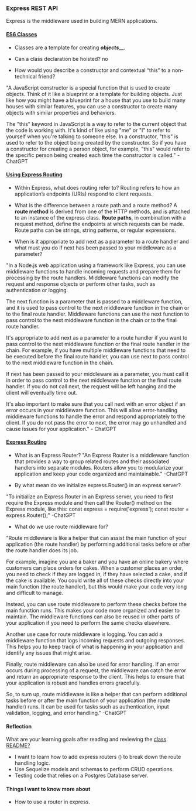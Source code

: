 ### Express REST API

Express is the middleware used in building MERN applications.


#### [ES6 Classes](https://developer.mozilla.org/en-US/docs/Web/JavaScript/Reference/Classes)

* Classes are a template for creating _**objects**___.

* Can a class declaration be hoisted?
no

* How would you describe a constructor and contextual “this” to a non-technical friend?

"A JavaScript constructor is a special function that is used to create objects. Think of it like a blueprint or a template for building objects. Just like how you might have a blueprint for a house that you use to build many houses with similar features, you can use a constructor to create many objects with similar properties and behaviors.

The "this" keyword in JavaScript is a way to refer to the current object that the code is working with. It's kind of like using "me" or "I" to refer to yourself when you're talking to someone else. In a constructor, "this" is used to refer to the object being created by the constructor. So if you have a constructor for creating a person object, for example, "this" would refer to the specific person being created each time the constructor is called." - ChatGPT


#### [Using Express Routing](https://expressjs.com/en/guide/routing.html)

* Within Express, what does routing refer to?
Routing refers to how an application’s endpoints (URIs) respond to client requests.

* What is the difference between a route path and a route method?
A **route method** is derived from one of the HTTP methods, and is attached to an instance of the express class.
**Route paths**, in combination with a request method, define the endpoints at which requests can be made. Route paths can be strings, string patterns, or regular expressions.

* When is it appropriate to add next as a parameter to a route handler and what must you do if next has been passed to your middleware as a parameter?


"In a Node.js web application using a framework like Express, you can use middleware functions to handle incoming requests and prepare them for processing by the route handlers. Middleware functions can modify the request and response objects or perform other tasks, such as authentication or logging.

The next function is a parameter that is passed to a middleware function, and it is used to pass control to the next middleware function in the chain or to the final route handler. Middleware functions can use the next function to pass control to the next middleware function in the chain or to the final route handler.

It's appropriate to add next as a parameter to a route handler if you want to pass control to the next middleware function or the final route handler in the chain. For example, if you have multiple middleware functions that need to be executed before the final route handler, you can use next to pass control to the next middleware function in the chain.

If next has been passed to your middleware as a parameter, you must call it in order to pass control to the next middleware function or the final route handler. If you do not call next, the request will be left hanging and the client will eventually time out.

It's also important to make sure that you call next with an error object if an error occurs in your middleware function. This will allow error-handling middleware functions to handle the error and respond appropriately to the client. If you do not pass the error to next, the error may go unhandled and cause issues for your application." - ChatGPT


#### [Express Routing](https://www.digitalocean.com/community/tutorials/learn-to-use-the-new-router-in-expressjs-4)

* What is an Express Router?
"An Express Router is a middleware function that provides a way to group related routes and their associated handlers into separate modules. Routers allow you to modularize your application and keep your code organized and maintainable." -ChatGPT

* By what mean do we initialize express.Router() in an express server?

"To initialize an Express Router in an Express server, you need to first require the Express module and then call the Router() method on the Express module, like this:
const express = require('express');
const router = express.Router();" -ChatGPT

* What do we use route middleware for?

"Route middleware is like a helper that can assist the main function of your application (the route handler) by performing additional tasks before or after the route handler does its job.

For example, imagine you are a baker and you have an online bakery where customers can place orders for cakes. When a customer places an order, you need to check if they are logged in, if they have selected a cake, and if the cake is available. You could write all of these checks directly into your main function (the route handler), but this would make your code very long and difficult to manage.

Instead, you can use route middleware to perform these checks before the main function runs. This makes your code more organized and easier to maintain. The middleware functions can also be reused in other parts of your application if you need to perform the same checks elsewhere.

Another use case for route middleware is logging. You can add a middleware function that logs incoming requests and outgoing responses. This helps you to keep track of what is happening in your application and identify any issues that might arise.

Finally, route middleware can also be used for error handling. If an error occurs during processing of a request, the middleware can catch the error and return an appropriate response to the client. This helps to ensure that your application is robust and handles errors gracefully.

So, to sum up, route middleware is like a helper that can perform additional tasks before or after the main function of your application (the route handler) runs. It can be used for tasks such as authentication, input validation, logging, and error handling." -ChatGPT


#### Reflection
What are your learning goals after reading and reviewing the [class README?](https://codefellows.github.io/code-401-javascript-guide/curriculum/class-03/)

* I want to learn how to add express routers () to break down the route handling logic.
* Use Sequelize models and schemas to perform CRUD operations.
* Testing code that relies on a Postgres Database server.

#### Things I want to know more about

* How to use a router in express. 
